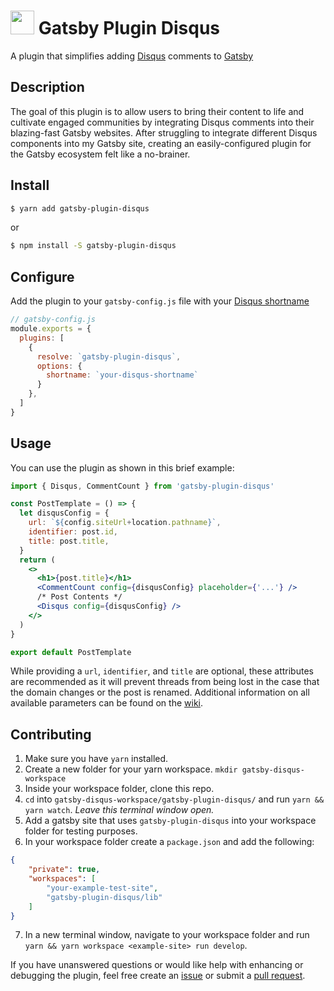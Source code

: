 # <img src="https://user-images.githubusercontent.com/16360374/60153578-90677300-9799-11e9-994a-d8f932d2efe1.png" height="38"/> Gatsby Plugin Disqus  

A plugin that simplifies adding [Disqus](https://disqus.com/) comments to [Gatsby](https://www.gatsbyjs.org/)  

## Description  
The goal of this plugin is to allow users to bring their content to life and cultivate engaged communities by integrating Disqus comments into their blazing-fast Gatsby websites. After struggling to integrate different Disqus components into my Gatsby site, creating an easily-configured plugin for the Gatsby ecosystem felt like a no-brainer.  

## Install  
```sh
$ yarn add gatsby-plugin-disqus
```  
or  
```sh
$ npm install -S gatsby-plugin-disqus
```

## Configure  

Add the plugin to your `gatsby-config.js` file with your [Disqus shortname](https://help.disqus.com/installation/whats-a-shortname)  

```js
// gatsby-config.js
module.exports = {
  plugins: [
    {
      resolve: `gatsby-plugin-disqus`,
      options: {
        shortname: `your-disqus-shortname`
      }
    },
  ]
}
```

## Usage  

You can use the plugin as shown in this brief example:  

```jsx
import { Disqus, CommentCount } from 'gatsby-plugin-disqus'

const PostTemplate = () => {
  let disqusConfig = {
    url: `${config.siteUrl+location.pathname}`,
    identifier: post.id,
    title: post.title,
  }
  return (
    <>
      <h1>{post.title}</h1>
      <CommentCount config={disqusConfig} placeholder={'...'} />
      /* Post Contents */
      <Disqus config={disqusConfig} />
    </>
  )
}

export default PostTemplate
```

While providing a `url`, `identifier`, and `title` are optional, these attributes are recommended as it will prevent threads from being lost in the case that the domain changes or the post is renamed.
Additional information on all available parameters can be found on the [wiki](https://github.com/tterb/gatsby-plugin-disqus/wiki/Configure#parameters).

## Contributing  

  1. Make sure you have `yarn` installed.
  2. Create a new folder for your yarn workspace. `mkdir gatsby-disqus-workspace`
  3. Inside your workspace folder, clone this repo.
  4. `cd` into `gatsby-disqus-workspace/gatsby-plugin-disqus/` and run `yarn && yarn watch`. *Leave this terminal window open.*
  5. Add a gatsby site that uses `gatsby-plugin-disqus` into your workspace folder for testing purposes.
  6. In your workspace folder create a `package.json` and add the following:
```json
{
	"private": true,
	"workspaces": [
		"your-example-test-site",
		"gatsby-plugin-disqus/lib"
	]
}
```
  7. In a new terminal window, navigate to your workspace folder and run `yarn && yarn workspace <example-site> run develop`.

If you have unanswered questions or would like help with enhancing or debugging the plugin, feel free create an [issue](https://github.com/tterb/gatsby-plugin-disqus/issues/new) or submit a [pull request](https://github.com/tterb/gatsby-plugin-disqus/pulls).  
